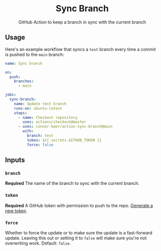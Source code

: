<div align="center">

# Sync Branch

GitHub Action to keep a branch in sync with the current branch

</div>

## Usage

Here's an example workflow that syncs a `test` branch every time a commit is pushed to the `main` branch:

```yml
name: Sync branch

on:
  push:
    branches:
      - main

jobs:
  sync-branch:
    name: Update test branch
    runs-on: ubuntu-latest
    steps:
      - name: Checkout repository
        uses: actions/checkout@master
      - uses: connor-baer/action-sync-branch@main
        with:
          branch: test
          token: ${{ secrets.GITHUB_TOKEN }}
          force: false
```

## Inputs

### `branch`

**Required** The name of the branch to sync with the current branch.

### `token`

**Required** A GitHub token with permission to push to the repo. [Generate a new token](https://github.com/settings/tokens/new?description=Sync%20Branch&scopes=repo).

### `force`

Whether to force the update or to make sure the update is a fast-forward update. Leaving this out or setting it to `false` will make sure you're not overwriting work. Default: `false`.
